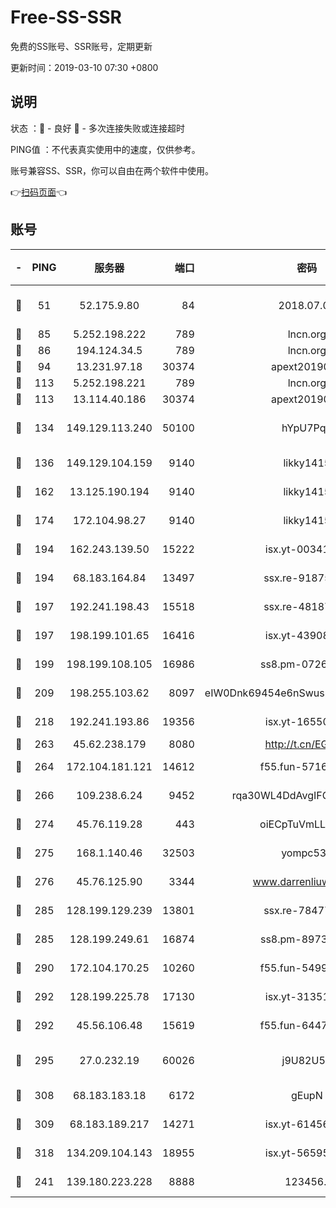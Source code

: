 # Free-SS-SSR

免费的SS账号、SSR账号，定期更新

更新时间：2019-03-10 07:30 +0800

## 说明

状态     ：🙂 - 良好 🙁 - 多次连接失败或连接超时

PING值   ：不代表真实使用中的速度，仅供参考。

账号兼容SS、SSR，你可以自由在两个软件中使用。

👉[扫码页面](https://liesauer.github.io/Free-SS-SSR/)👈

## 账号

|-|PING|服务器|端口|密码|加密方式|区域|
|:----:|:----:|:-----:|-----:|:----:|:----:|:----:|
|🙂|51|52.175.9.80|84|2018.07.07|chacha20-ietf-poly1305|HK|
|🙂|85|5.252.198.222|789|lncn.org|rc4|JP|
|🙂|86|194.124.34.5|789|lncn.org|rc4|JP|
|🙂|94|13.231.97.18|30374|apext2019006|chacha20|JP|
|🙂|113|5.252.198.221|789|lncn.org|rc4|JP|
|🙂|113|13.114.40.186|30374|apext2019006|chacha20|JP|
|🙂|134|149.129.113.240|50100|hYpU7PqP|chacha20-ietf-poly1305|CN|
|🙂|136|149.129.104.159|9140|likky1415|aes-256-cfb|HK|
|🙂|162|13.125.190.194|9140|likky1415|aes-256-cfb|KR|
|🙂|174|172.104.98.27|9140|likky1415|aes-256-cfb|JP|
|🙂|194|162.243.139.50|15222|isx.yt-00341910|aes-256-cfb|US|
|🙂|194|68.183.164.84|13497|ssx.re-91875474|aes-256-cfb|US|
|🙂|197|192.241.198.43|15518|ssx.re-48187245|aes-256-cfb|US|
|🙂|197|198.199.101.65|16416|isx.yt-43908070|aes-256-cfb|US|
|🙂|199|198.199.108.105|16986|ss8.pm-07262504|aes-256-cfb|US|
|🙂|209|198.255.103.62|8097|eIW0Dnk69454e6nSwuspv9DmS201tQ0D|aes-256-cfb|US|
|🙂|218|192.241.193.86|19356|isx.yt-16550263|aes-256-cfb|US|
|🙂|263|45.62.238.179|8080|http://t.cn/EGJIyrl|rc4-md5|CA|
|🙂|264|172.104.181.121|14612|f55.fun-57160811|aes-256-cfb|SG|
|🙂|266|109.238.6.24|9452|rqa30WL4DdAvgIFG6Fs3znzTa|aes-256-cfb|FR|
|🙂|274|45.76.119.28|443|oiECpTuVmLLxk4Ts|aes-256-cfb|AU|
|🙂|275|168.1.140.46|32503|yompc535|aes-256-cfb|AU|
|🙂|276|45.76.125.90|3344|www.darrenliuwei.com|aes-256-cfb|AU|
|🙂|285|128.199.129.239|13801|ssx.re-78477720|aes-256-cfb|SG|
|🙂|285|128.199.249.61|16874|ss8.pm-89735842|aes-256-cfb|SG|
|🙂|290|172.104.170.25|10260|f55.fun-54999944|aes-256-cfb|SG|
|🙂|292|128.199.225.78|17130|isx.yt-31351777|aes-256-cfb|SG|
|🙂|292|45.56.106.48|15619|f55.fun-64473829|aes-256-cfb|US|
|🙂|295|27.0.232.19|60026|j9U82U53|xchacha20-ietf-poly1305|HK|
|🙂|308|68.183.183.18|6172|gEupN|aes-256-cfb|SG|
|🙂|309|68.183.189.217|14271|isx.yt-61456295|aes-256-cfb|SG|
|🙂|318|134.209.104.143|18955|isx.yt-56595383|aes-256-cfb|SG|
|🙂|241|139.180.223.228|8888|123456..|aes-256-cfb|JP|

